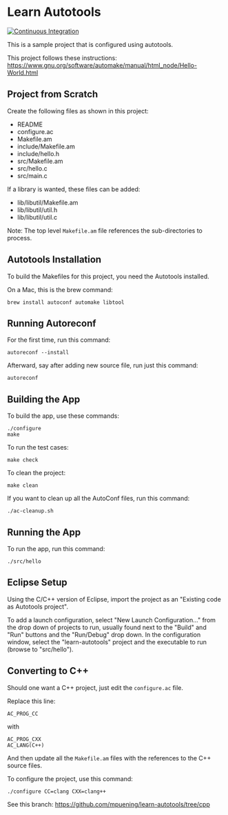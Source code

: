 Learn Autotools
===============

[![Continuous Integration](https://github.com/mpuening/learn-autotools/actions/workflows/ci.yml/badge.svg)](https://github.com/mpuening/learn-autotools/actions/workflows/ci.yml)

This is a sample project that is configured using autotools.

This project follows these instructions: https://www.gnu.org/software/automake/manual/html_node/Hello-World.html

## Project from Scratch

Create the following files as shown in this project:

* README
* configure.ac
* Makefile.am
* include/Makefile.am
* include/hello.h
* src/Makefile.am
* src/hello.c
* src/main.c

If a library is wanted, these files can be added:

* lib/libutil/Makefile.am
* lib/libutil/util.h
* lib/libutil/util.c

Note: The top level `Makefile.am` file references the sub-directories to process.

## Autotools Installation

To build the Makefiles for this project, you need the Autotools installed.

On a Mac, this is the brew command:

```
brew install autoconf automake libtool
```

## Running Autoreconf

For the first time, run this command:

```
autoreconf --install
```

Afterward, say after adding new source file, run just this command:

```
autoreconf
```

## Building the App

To build the app, use these commands:

```
./configure
make
```

To run the test cases:

```
make check
```

To clean the project:

```
make clean
```

If you want to clean up all the AutoConf files, run this command:

```
./ac-cleanup.sh
```

## Running the App

To run the app, run this command:

```
./src/hello
```

## Eclipse Setup

Using the C/C++ version of Eclipse, import the project as an "Existing code as
Autotools project".

To add a launch configuration, select "New Launch Configuration..." from the
drop down of projects to run, usually found next to the "Build" and "Run" buttons and
the "Run/Debug" drop down. In the configuration window, select the "learn-autotools"
project and the executable to run (browse to "src/hello").

## Converting to C++

Should one want a C++ project, just edit the `configure.ac` file.

Replace this line:

```
AC_PROG_CC
```

with

```
AC_PROG_CXX
AC_LANG(C++)
```

And then update all the `Makefile.am` files with the references to the C++ source files.

To configure the project, use this command:

```
./configure CC=clang CXX=clang++
```

See this branch: https://github.com/mpuening/learn-autotools/tree/cpp

